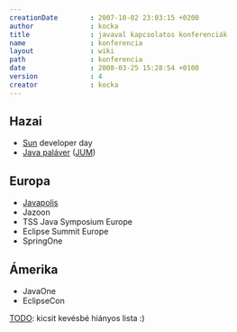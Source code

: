 ```yaml
---
creationDate        : 2007-10-02 23:03:15 +0200 
author              : kocka 
title               : javaval kapcsolatos konferenciák 
name                : konferencia 
layout              : wiki 
path                : konferencia 
date                : 2008-03-25 15:28:54 +0100 
version             : 4 
creator             : kocka 
---
```

## Hazai

*   [Sun](Sun.html) developer day
*   [Java paláver](http://www.jum.hu) ([JUM](Missing.html))

## Europa

*   [Javapolis](http://www.javapolis.com)
*   Jazoon
*   TSS Java Symposium Europe
*   Eclipse Summit Europe
*   SpringOne

## Ámerika

*   JavaOne
*   EclipseCon

[TODO](TODO.html): kicsit kevésbé hiányos lista :)
